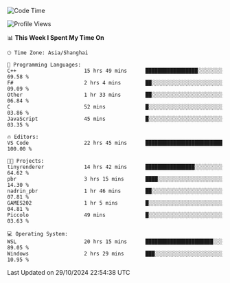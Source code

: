 <!--START_SECTION:waka-->
![Code Time](http://img.shields.io/badge/Code%20Time-2%2C089%20hrs%2032%20mins-blue)

![Profile Views](http://img.shields.io/badge/Profile%20Views-0-blue)

📊 **This Week I Spent My Time On** 

```text
🕑︎ Time Zone: Asia/Shanghai

💬 Programming Languages: 
C++                      15 hrs 49 mins      █████████████████░░░░░░░░   69.58 % 
F#                       2 hrs 4 mins        ██░░░░░░░░░░░░░░░░░░░░░░░   09.09 % 
Other                    1 hr 33 mins        ██░░░░░░░░░░░░░░░░░░░░░░░   06.84 % 
C                        52 mins             █░░░░░░░░░░░░░░░░░░░░░░░░   03.86 % 
JavaScript               45 mins             █░░░░░░░░░░░░░░░░░░░░░░░░   03.35 % 

🔥 Editors: 
VS Code                  22 hrs 45 mins      █████████████████████████   100.00 % 

🐱‍💻 Projects: 
tinyrenderer             14 hrs 42 mins      ████████████████░░░░░░░░░   64.62 % 
pbr                      3 hrs 15 mins       ████░░░░░░░░░░░░░░░░░░░░░   14.30 % 
nadrin_pbr               1 hr 46 mins        ██░░░░░░░░░░░░░░░░░░░░░░░   07.81 % 
GAMES202                 1 hr 5 mins         █░░░░░░░░░░░░░░░░░░░░░░░░   04.81 % 
Piccolo                  49 mins             █░░░░░░░░░░░░░░░░░░░░░░░░   03.63 % 

💻 Operating System: 
WSL                      20 hrs 15 mins      ██████████████████████░░░   89.05 % 
Windows                  2 hrs 29 mins       ███░░░░░░░░░░░░░░░░░░░░░░   10.95 % 
```


 Last Updated on 29/10/2024 22:54:38 UTC
<!--END_SECTION:waka-->